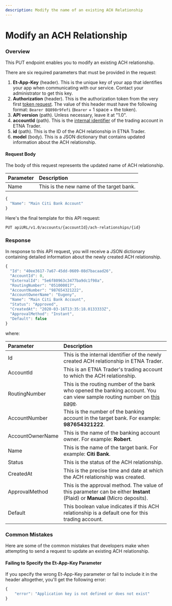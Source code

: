 ```yaml
---
description: Modify the name of an existing ACH Relationship
---
```


# Modify an ACH Relationship

### Overview

This PUT endpoint enables you to modify an existing ACH relationship.

There are six required parameters that must be provided in the request:

1. **Et-App-Key** \(header\). This is the unique key of your app that identifies your app when communicating with our service. Contact your administrator to get this key.
2. **Authorization** \(header\). This is the authorization token from the very first [token request](../authentication/). The value of this header must have the following format: `Bearer BQ898r9fefi` \(`Bearer` + 1 space + the token\).
3. **API version** \(path\). Unless necessary, leave it at "1.0".
4. **accountId** \(path\). This is the [internal identifier](../user-accounts/list-users-accounts/) of the trading account in ETNA Trader.
5. **id** \(path\). This is the ID of the ACH relationship in ETNA Trader.
6. **model** \(body\). This is a JSON dictionary that contains updated information about the ACH relationship.

#### Request Body

The body of this request represents the updated name of ACH relationship.

| Parameter | Description |
| :--- | :--- |
| Name | This is the new name of the target bank. |

```javascript
{
  "Name": "Main Citi Bank Account"
}
```

Here's the final template for this API request:

```text
PUT apiURL/v1.0/accounts/{accountId}/ach-relationships/{id}
```

### Response

In response to this API request, you will receive a JSON dictionary containing detailed information about the newly created ACH relationship.

```javascript
{
  "Id": "40ee3617-7a67-45dd-0609-08d7bacaad26",
  "AccountId": 0,
  "ExternalId": "5e6f80963c3477ba9dc1f98a",
  "RoutingNumber": "051000017",
  "AccountNumber": "987654321222",
  "AccountOwnerName": "Eugeny",
  "Name": "Main Citi Bank Account",
  "Status": "Approved",
  "CreatedAt": "2020-03-16T13:35:18.0133333Z",
  "ApprovalMethod": "Instant",
  "Default": false
}
```

where:

| Parameter | Description |
| :--- | :--- |
| Id | This is the internal identifier of the newly created ACH relationship in ETNA Trader. |
| AccountId | This is an ETNA Trader's trading account to which the ACH relationship. |
| RoutingNumber | This is the routing number of the bank who opened the banking account. You can view sample routing number on [this page](https://bankorganizer.com/list-of-routing-numbers/#bank-of-america). |
| AccountNumber | This is the number of the banking account in the target bank. For example: **987654321222**. |
| AccountOwnerName | This is the name of the banking account owner. For example: **Robert**. |
| Name | This is the name of the target bank. For example: **Citi Bank**. |
| Status | This is the status of the ACH relationship. |
| CreatedAt | This is the precise time and date at which the ACH relationship was created. |
| ApprovalMethod | This is the approval method. The value of this parameter can be either **Instant** \(Plaid\) or **Manual** \(Micro deposits\). |
| Default | This boolean value indicates if this ACH relationship is a default one for this trading account. |

### Common Mistakes

Here are some of the common mistakes that developers make when attempting to send a request to update an existing ACH relationship.

#### Failing to Specify the Et-App-Key Parameter

If you specify the wrong Et-App-Key parameter or fail to include it in the header altogether, you'll get the following error:

```javascript
{
    "error": "Application key is not defined or does not exist"
}
```

